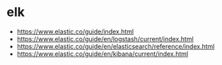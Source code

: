 # elk
- https://www.elastic.co/guide/index.html
- https://www.elastic.co/guide/en/logstash/current/index.html
- https://www.elastic.co/guide/en/elasticsearch/reference/index.html
- https://www.elastic.co/guide/en/kibana/current/index.html

